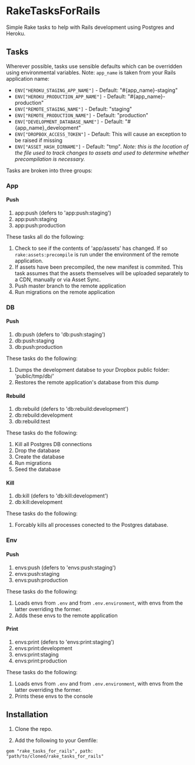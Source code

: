 # RakeTasksForRails

Simple Rake tasks to help with Rails development using Postgres and Heroku.

## Tasks

Wherever possible, tasks use sensible defaults which can be overridden using environmental variables. Note: `app_name` is taken from your Rails application name:

- `ENV["HEROKU_STAGING_APP_NAME"]` - Default: "#{app_name}-staging"
- `ENV["HEROKU_PRODUCTION_APP_NAME"]` - Default: "#{app_name}-production"
- `ENV["REMOTE_STAGING_NAME"]` - Default: "staging"
- `ENV["REMOTE_PRODUCTION_NAME"]` - Default: "production"
- `ENV["DEVELOPMENT_DATABASE_NAME"]` - Default: "#{app_name}_development"
- `ENV["DROPBOX_ACCESS_TOKEN"]` - Default: This will cause an exception to be raised if missing
- `ENV["ASSET_HASH_DIRNAME"]` - Default: "tmp". *Note: this is the location of the file used to track changes to assets and used to determine whether precompilation is necessary.*

Tasks are broken into three groups:

### App

#### Push

1. app:push (defers to 'app:push:staging')
2. app:push:staging
3. app:push:production

These tasks all do the following:

1. Check to see if the contents of 'app/assets' has changed. If so `rake:assets:precompile` is run
under the environment of the remote application.
2. If assets have been precompiled, the new manifest is commited. This task assumes that the assets themselves will be uploaded separately to a CDN, manually or via Asset Sync.
3. Push master branch to the remote application
4. Run migrations on the remote application

### DB

#### Push

1. db:push (defers to 'db:push:staging')
2. db:push:staging
3. db:push:production

These tasks do the following:

1. Dumps the development databse to your Dropbox public folder: 'public/tmp/db/'
2. Restores the remote application's database from this dump

#### Rebuild

1. db:rebuild (defers to 'db:rebuild:development')
2. db:rebuild:development
3. db:rebuild:test

These tasks do the following:

1. Kill all Postgres DB connections
2. Drop the database
3. Create the database
4. Run migrations
5. Seed the database

#### Kill

1. db:kill (defers to 'db:kill:development')
2. db:kill:development

These tasks do the following:

1. Forcably kills all processes conected to the Postgres database.

### Env

#### Push

1. envs:push (defers to 'envs:push:staging')
2. envs:push:staging
3. envs:push:production

These tasks do the following:

1. Loads envs from `.env` and from `.env.environment`, with envs from the latter overriding the former.
2. Adds these envs to the remote application

#### Print

1. envs:print (defers to 'envs:print:staging')
2. envs:print:development
3. envs:print:staging
4. envs:print:production

These tasks do the following:

1. Loads envs from `.env` and from `.env.environment`, with envs from the latter overriding the former.
2. Prints these envs to the console

## Installation

1. Clone the repo.

2. Add the following to your Gemfile:

```
gem "rake_tasks_for_rails", path: "path/to/cloned/rake_tasks_for_rails"
```
